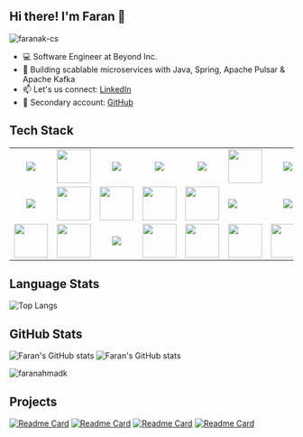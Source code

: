 ## Hi there! I'm Faran 👋
<p align="left"> <img src="https://komarev.com/ghpvc/?username=faranak-cs" alt="faranak-cs" /> </p>

- 💻 Software Engineer at Beyond Inc.
- 🚀 Building scablable microservices with Java, Spring, Apache Pulsar & Apache Kafka
- 📫 Let's us connect: [LinkedIn](https://www.linkedin.com/in/faranahmadk)
- 🔖 Secondary account: [GitHub](https://github.com/farankhanatu)
## Tech Stack
<table width="100">
<tr>
    <td align='center' width="190">
        <img src="https://upload.wikimedia.org/wikipedia/commons/4/44/Spring_Framework_Logo_2018.svg">
    </td>
    <td align='center' width="190">
        <img src="https://upload.wikimedia.org/wikipedia/commons/c/c3/Python-logo-notext.svg" height="60">
    </td>
    <td align='center' width="190">
        <img src="https://www.vectorlogo.zone/logos/nodejs/nodejs-ar21.svg">
    </td>
   <td align='center' width="190">
        <img src="https://upload.wikimedia.org/wikipedia/commons/6/64/Expressjs.png">
    </td>
    <td align='center' width="190">
        <img src="https://www.vectorlogo.zone/logos/reactjs/reactjs-ar21.svg">
    </td>
    <td align='center' width="190">
        <img src="https://upload.wikimedia.org/wikipedia/commons/2/29/Postgresql_elephant.svg" height="60">
    </td>
    <td align='center' width="190">
        <img src="https://download.logo.wine/logo/MySQL/MySQL-Logo.wine.png">
    </td>
</tr>
<tr>
    <td align='center'>
        <img src="https://upload.wikimedia.org/wikipedia/commons/e/ee/Redis_logo.svg">
    </td>
    <td align='center'>
        <img src="https://github.com/faranak-cs/faranak-cs/assets/73027299/3b91e8aa-80c6-4cd7-9696-69411430b183" height="60">
    </td>
    <td align='center'>
        <img src="https://upload.wikimedia.org/wikipedia/commons/3/39/Kubernetes_logo_without_workmark.svg" height="60">
    </td>
    <td align='center'>
        <img src="https://upload.wikimedia.org/wikipedia/commons/9/93/Amazon_Web_Services_Logo.svg" height="60">
    </td>
     <td align='center'>
        <img src="https://upload.wikimedia.org/wikipedia/commons/5/51/Google_Cloud_logo.svg" height="60">
    </td>
    <td align='centre'>
        <img src="https://github.com/user-attachments/assets/4fe7a71c-e19b-46c8-ac49-06d5e202599f">
    </td>
     <td align='center'>
        <img src="https://upload.wikimedia.org/wikipedia/commons/f/f9/Salesforce.com_logo.svg">
    </td>
</tr>
<tr>
    <td align='center'>
        <img src="https://upload.wikimedia.org/wikipedia/commons/0/01/Apache_Kafka_logo.svg" height="60">
    </td>
    <td align='center'>
        <img src="https://upload.wikimedia.org/wikipedia/commons/9/93/Apache-pulsar-logo.svg" height="60">
    </td>
     <td align='center'>
        <img src="https://upload.wikimedia.org/wikipedia/commons/2/2b/New_Relic_logo.png">
    </td>
    <td align='center'>
        <img src="https://upload.wikimedia.org/wikipedia/commons/a/a1/Grafana_logo.svg" height="60">
    </td>
    <td align='center'>
        <img src="https://upload.wikimedia.org/wikipedia/commons/e/e9/Jenkins_logo.svg" height="60">
    </td>
     <td align='center'>
        <img src="https://upload.wikimedia.org/wikipedia/commons/0/04/Terraform_Logo.svg" height="60">
    </td>
    <td align='center'>
        <img src="https://upload.wikimedia.org/wikipedia/commons/e/ef/JetBrains_IntelliJ_IDEA_Product_Icon.svg" height="60">
    </td>
</tr>
</table>

## Language Stats
![Top Langs](https://github-readme-stats.vercel.app/api/top-langs/?username=faranahmadk&langs_count=12&layout=compact)
## GitHub Stats
![Faran's GitHub stats](https://github-readme-stats.vercel.app/api?username=faranahmadk&hide=stars&show=reviews,prs_merged&show_icons=true&hide_rank=true)
![Faran's GitHub stats](https://github-readme-stats.vercel.app/api?username=farankhanatu&hide=stars&show=reviews,prs_merged&show_icons=true&hide_rank=true)
<p><img src="https://github-readme-streak-stats.herokuapp.com/?user=faranahmadk" alt="faranahmadk" /></p>

## Projects
[![Readme Card](https://github-readme-stats.vercel.app/api/pin/?username=faranahmadk&repo=rag)](https://github.com/faranahmadk/rag)
[![Readme Card](https://github-readme-stats.vercel.app/api/pin/?username=faranahmadk&repo=spring-rag-app)](https://github.com/faranahmadk/spring-rag-app)
[![Readme Card](https://github-readme-stats.vercel.app/api/pin/?username=faranahmadk&repo=pgvector-playground)](https://github.com/faranahmadk/pgvector-playground)
[![Readme Card](https://github-readme-stats.vercel.app/api/pin/?username=faranahmadk&repo=bq-py-app)](https://github.com/faranahmadk/bq-py-app)
